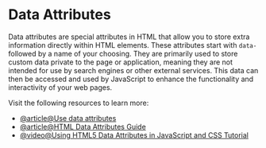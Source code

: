 # Data Attributes

Data attributes are special attributes in HTML that allow you to store extra information directly within HTML elements. These attributes start with `data-` followed by a name of your choosing. They are primarily used to store custom data private to the page or application, meaning they are not intended for use by search engines or other external services. This data can then be accessed and used by JavaScript to enhance the functionality and interactivity of your web pages.

Visit the following resources to learn more:

- [@article@Use data attributes](https://developer.mozilla.org/en-US/docs/Web/HTML/How_to/Use_data_attributes)
- [@article@HTML Data Attributes Guide](https://css-tricks.com/a-complete-guide-to-data-attributes/)
- [@video@Using HTML5 Data Attributes in JavaScript and CSS Tutorial](https://www.youtube.com/watch?v=cTe5vQAm2So)